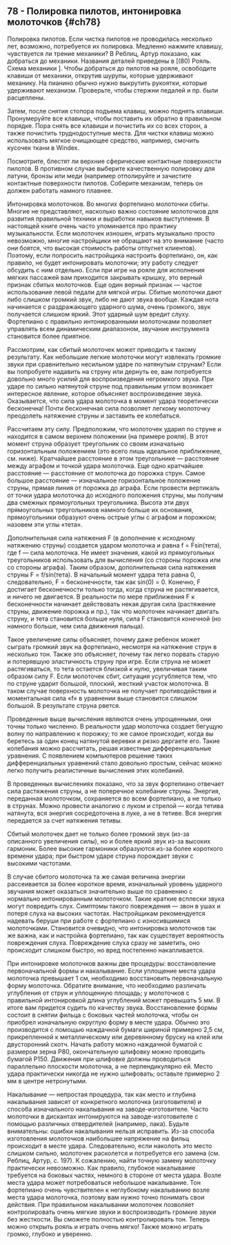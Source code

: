 ## 78 - Полировка пилотов, интонировка молоточков {#ch78}

Полировка пилотов. Если чистка пилотов не проводилась несколько лет, возможно, потребуется их полировка. Медленно нажмите клавишу, чувствуется ли трение механики? В Реблиц, Артур показано, как добраться до механики. Названия деталей приведены в [(80) Рояль. Схема механики ]. Чтобы добраться до пилотов на рояле, освободите клавиши от механики, открутив шурупы, которые удерживают механику. На пианино обычно нужно выкрутить рукоятки, которые удерживают механизм. Проверьте, чтобы стержни педалей и пр. были расцеплены.

Затем, после снятия стопора подъема клавиш, можно поднять клавиши. Пронумеруйте все клавиши, чтобы поставить их обратно в правильном порядке. Пора снять все клавиши и почистить их со всех сторон, а также почистить труднодоступные места. Для чистки клавиш можно использовать мягкое очищающее средство, например, смочить кусочек ткани в Windex.

Посмотрите, блестят ли верхние сферические контактные поверхности пилотов. В противном случае выберите качественную полировку для латуни, бронзы или меди (например отполируйте и зачистите контактные поверхности пилотов. Соберите механизм, теперь он должен работать намного плавнее.

Интонировка молоточков. Во многих фортепиано молоточки сбиты. Многие не представляют, насколько важно состояние молоточков для развития правильной техники и выработки навыков выступления. В настоящей книге очень часто упоминается про практику музыкальности. Если молоточек изношен, играть музыкально просто невозможно, многие настройщики не обращают на это внимание (часто они боятся, что высокая стоимость работы отпугнет клиентов). Поэтому, если попросить настройщика настроить фортепиано, он, как правило, не будет интонировать молоточки; эту работу следует обсудить с ним отдельно. Если при игре на рояле для исполнения мягких пассажей вам приходится закрывать крышку, это верный признак сбитых молоточков. Еще один верный признак — частое использование левой педали для мягкой игры. Сбитые молоточки дают либо слишком громкий звук, либо не дают звука вообще. Каждая нота начинается с раздражающего ударного шума, очень громкого, звук получается слишком яркий. Этот ударный шум вредит слуху. Фортепиано с правильно интонированными молоточками позволяет управлять всем динамическим диапазоном, звучание инструмента становится более приятное.

Рассмотрим, как сбитый молоточек может приводить к такому результату. Как небольшие легкие молоточки могут извлекать громкие звуки при сравнительно несильном ударе по натянутым струнам? Если вы попробуете надавить на струну или дернуть ее, вам потребуется довольно много усилий для воспроизведения негромкого звука. При ударе по сильно натянутой струне под правильным углом возникает интересное явление, которое объясняет воспроизведение звука. Оказывается, что сила удара молоточка в момент удара теоретически бесконечна! Почти бесконечная сила позволяет легкому молоточку преодолеть натяжение струны и заставить ее колебаться.

Рассчитаем эту силу. Предположим, что молоточек ударил по струне и находится в самом верхнем положении (на примере рояля). В этот момент струна образует треугольник со своим изначально горизонтальным положением (это всего лишь идеальное приближение, см. ниже). Кратчайшее расстояние в этом треугольнике — расстояние между аграфом и точкой удара молоточка. Еще одно кратчайшее расстояние — расстояние от молоточка до порожка струн. Самое большое расстояние — изначальное горизонтальное положение струны, прямая линия от порожка до аграфа. Если провести вертикаль от точки удара молоточка до исходного положения струны, мы получим два смежных прямоугольных треугольника. Высота эти двух прямоугольных треугольников намного больше их основания, прямоугольники образуют очень острые углы с аграфом и порожком; назовем эти углы «тета».

Дополнительная сила натяжения F (в дополнение к исходному натяжению струны) создается ударом молоточка и равна f = Fsin(тета), где f — сила молоточка. Не имеет значения, какой из прямоугольных треугольников использовать для вычисления (со стороны порожка или со стороны аграфа). Таким образом, дополнительная сила натяжения струны F = f/sin(тета). В начальный момент удара тета равна 0, следовательно, F = бесконечности, так как sin(0) = 0. Конечно, F достигает бесконечности только тогда, когда струна не растягивается, и ничего не двигается. В реальности по мере приближения F к бесконечности начинает действовать некая другая сила (растяжение струны, движение порожка и пр.), так что молоточек начинает двигать струну, и тета становится больше нуля, сила F становится конечной (но намного больше, чем сила движения пальца).

Такое увеличение силы объясняет, почему даже ребенок может сыграть громкий звук на фортепиано, несмотря на натяжение струн в несколько тон. Также это объясняет, почему так легко порвать старую и потерявшую эластичность струну при игре. Если струна не может растягиваться, то тета остается близкой к нулю, увеличивая таким образом силу F. Если молоточек сбит, ситуация усугубляется тем, что по струне ударит большой, плоский, жесткий участок молоточка. В таком случае поверхность молоточка не получает противодействия и моментальная сила «f» в уравнении выше становится слишком большой. В результате струна рвется.

Проведенные выше вычисления являются очень упрощенными, они точны только численно. В реальности удар молоточка создает бегущую волну по направлению к порожку; то же самое происходит, когда вы беретесь за один конец натянутой веревки и резко дергаете его. Такие колебания можно рассчитать, решая известные дифференциальные уравнения. С появлением компьютеров решение таких дифференциальных уравнений стало довольно простым, сейчас можно легко получить реалистичные вычисления этих колебаний.

В проведенных вычислениях показано, что за звук фортепиано отвечает сила растяжения струны, а не поперечное колебание струны. Энергия, переданная молоточком, сохраняется во всем фортепиано, а не только в струнах. Можно провести аналогию с луком и стрелой — когда тетива натянута, вся энергия сосредоточена в луке, а не в тетиве. Вся энергия передается за счет натяжения тетивы.

Сбитый молоточек дает не только более громкий звук (из-за описанного увеличения силы), но и более яркий звук из-за высоких гармоник. Более высокие гармоники образуются из-за более короткого времени удара; при быстром ударе струна порождает звуки с высокими частотами.

В случае сбитого молоточка та же самая величина энергии рассеивается за более короткое время, изначальный уровень ударного звучания может оказаться значительно выше по сравнению с нормально интонированным молоточком. Такие краткие всплески звука могут повредить слух. Симптомы такого повреждения — звон в ушах и потеря слуха на высоких частотах. Настройщикам рекомендуется надевать беруши при работе с фортепиано с износившимися молоточками. Становится очевидно, что интонировка молоточков так же важна, как и настройка фортепиано, так как существует вероятность повреждения слуха. Повреждение слуха сразу не заметить, оно происходит слишком быстро, но вред постепенно накапливается.

При интонировке молоточков важны две процедуры: восстановление первоначальной формы и накалывание. Если уплощение места удара молоточка превышает 1 см, необходимо восстановить первоначальную форму молоточка. Обратите внимание, что необходимо различать углубления от струн и уплощенную площадь; у молоточков с правильной интонировкой длина углублений может превышать 5 мм. В итоге вам придется судить по качеству звука. Восстановление формы состоит в снятии фильца с боковых частей молоточка, чтобы он приобрел изначальную округлую форму в месте удара. Обычно это производится с помощью наждачной бумаги шириной примерно 2,5 см, прикрепленной к металлическому или деревянному бруску на клей или двусторонний скотч. Начать работу можно наждачной бумагой с размером зерна P80, окончательную шлифовку можно проводить бумагой P150. Движения при шлифовке должны проводиться параллельно плоскости молоточка, а не перпендикулярно ей. Место удара практически никогда не нужно шлифовать; оставьте примерно 2 мм в центре нетронутыми.

Накалывание — непростая процедура, так как место и глубина накалывания зависят от конкретного молоточка (изготовителя) и способа изначального накалывания на заводе-изготовителе. Часто молоточки в дискантах интонируются на заводе-изготовителе с помощью различных отвердителей (например, лака). Будьте внимательны: ошибки накалывания нельзя исправить. Из-за способа изготовления молоточков наибольшее напряжение на фильц происходит в месте удара. Следовательно, если наколоть это место слишком сильно, молоточек расколется и потребуется его замена (см. Реблиц, Артур, с. 197). К сожалению, найти точную замену молоточку практически невозможно. Как правило, глубокое накалывание требуется на боковых частях, немного в стороне от места удара. Возле места удара может потребоваться небольшое накалывание. Тон фортепиано очень чувствителен к неглубокому накалыванию возле места удара молоточка, поэтому вам нужно точно понимать свои действия. При правильном накалывании молоточек позволяет контролировать очень мягкие звуки и воспроизводить громкие звуки без жесткости. Вы сможете полностью контролировать тон. Теперь можно открыть рояль и играть очень мягко! Также можно играть громко, глубоко и уверенно.
